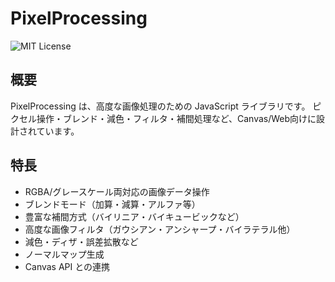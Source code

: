 # PixelProcessing

![MIT License](https://img.shields.io/badge/license-MIT-blue.svg?style=flat)

## 概要

PixelProcessing は、高度な画像処理のための JavaScript ライブラリです。
ピクセル操作・ブレンド・減色・フィルタ・補間処理など、Canvas/Web向けに設計されています。

## 特長

- RGBA/グレースケール両対応の画像データ操作
- ブレンドモード（加算・減算・アルファ等）
- 豊富な補間方式（バイリニア・バイキュービックなど）
- 高度な画像フィルタ（ガウシアン・アンシャープ・バイラテラル他）
- 減色・ディザ・誤差拡散など
- ノーマルマップ生成
- Canvas API との連携
